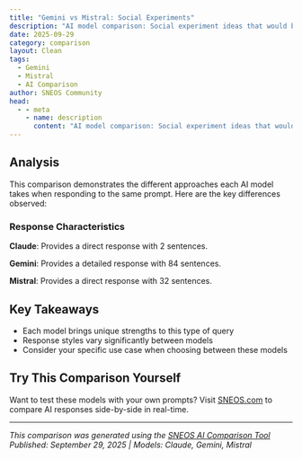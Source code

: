```yaml
---
title: "Gemini vs Mistral: Social Experiments"
description: "AI model comparison: Social experiment ideas that would break the internet in 2025..."
date: 2025-09-29
category: comparison
layout: Clean
tags:
  - Gemini
  - Mistral
  - AI Comparison
author: SNEOS Community
head:
  - - meta
    - name: description
      content: "AI model comparison: Social experiment ideas that would break the internet in 2025..."
---
```


<ChatComparison
  title="Claude vs Gemini vs Mistral: Social Experiments"
  prompt="Social experiment ideas that would break the internet in 2025"
  :responses='{
    "Gemini": "Okay, let\u0027s brainstorm some social experiment ideas that have the potential to \u0022break the internet\u0022 in 2025.  To be clear, \u0022break the internet\u0022 is a hyperbolic term, but we\u0027re aiming for something viral, controversial, and highly discussed.  Here are some ideas, categorized for easier digestion, with explanations of why they might be impactful:\n\n**I. Technology \u0026 AI Focused:**\n\n*   **The AI Confessor:**\n    *   **Concept:**  Develop a highly sophisticated AI chatbot specifically designed to offer empathetic and non-judgmental \u0022confession\u0022 services.  Market it as a safe space to anonymously share your deepest secrets, desires, and morally questionable thoughts.  The AI promises never to reveal the information, but the catch is the project creator will analyze the aggregated data (anonymized, of course) and publish broad trends.\n    *   **Why It Could Break the Internet:**\n        *   **Taps into Anxiety About AI:** Raises questions about data privacy, the ethics of AI \u0022listening,\u0022 and the potential for AI to understand (and perhaps judge) human morality.\n        *   **Human Curiosity:** People will be intensely curious about what others are confessing.\n        *   **Potential for Leaks/Hacks (Real or Staged):**  The fear of data breaches and misuse would be a major driver of attention, especially if even a small, fictional leak is \u0022staged\u0022 to create controversy.\n        *   **Ethical Debates:** Spark discussions about the value of anonymity, the role of confession in society, and the potential for AI to be used for both good and ill.\n*   **The Algorithmic Echo Chamber Challenge:**\n    *   **Concept:**  Divide participants into groups and have each group exclusively consume media recommended by a different AI algorithm (e.g., one optimized for conservative viewpoints, one for liberal viewpoints, one for conspiracy theories, one for cat videos).  After a week, bring the groups together to discuss current events.\n    *   **Why It Could Break the Internet:**\n        *   **Highlights Polarization:**  Dramatically demonstrates how algorithms contribute to echo chambers and political division.\n        *   **Real-World Impact:**  People would see firsthand how easily their perceptions can be shaped by curated content.\n        *   **Viral Debates:**  The contrasting viewpoints and potential for conflict would generate significant online discussion.\n*   **The \u0022Perfect\u0022 Influencer AI:**\n    *   **Concept:**  Create an AI-powered virtual influencer that is meticulously designed based on data analysis of what is most appealing to different demographic groups.  The AI would be constantly optimized based on audience engagement.\n    *   **Why It Could Break the Internet:**\n        *   **Questions Authenticity:** Raises questions about the nature of authenticity in the age of AI.  Can something artificial be truly relatable?\n        *   **Beauty Standards:**  Critiques and amplifies existing unrealistic beauty standards.\n        *   **Job Displacement:**  Concerns about AI replacing human influencers and creatives.\n        *   **Ethical Marketing:**  Questions the ethics of using AI to manipulate consumer behavior.\n\n**II. Social \u0026 Political Experiments:**\n\n*   **The Global Empathy Swap:**\n    *   **Concept:**  Participants from radically different backgrounds (e.g., wealthy CEO and refugee, police officer and activist) swap lives for a month, documented through vlogs and social media.  The goal is to foster empathy and understanding.\n    *   **Why It Could Break the Internet:**\n        *   **Powerful Human Stories:**  Offers potentially moving and transformative narratives.\n        *   **Confronts Privilege and Inequality:**  Forces people to confront uncomfortable truths about social disparities.\n        *   **Potential for Conflict and Growth:**  The inevitable clashes and moments of connection would be highly engaging.\n        *   **Inspiration for Change:**  Could inspire viewers to take action and challenge their own biases.\n*   **The Radical Transparency Government:**\n    *   **Concept:**  Create a mock online \u0022government\u0022 (e.g., for a virtual city or community) where all decisions, debates, and financial transactions are made publicly accessible in real-time (with appropriate anonymization to protect personal privacy).  Citizens can directly propose laws and vote on issues.\n    *   **Why It Could Break the Internet:**\n        *   **Tests Direct Democracy:**  Explores the feasibility and potential pitfalls of a fully transparent and participatory political system.\n        *   **Exposes Corruption (or Lack Thereof):**  Highlights the challenges of maintaining accountability and preventing corruption even in a transparent environment.\n        *   **Engages Citizens:**  Empowers people to participate in governance and provides a model for alternative political structures.\n        *   **Online Drama:**  The inevitable debates, disagreements, and political maneuvering would generate significant online commentary.\n*   **The Universal Basic Income Lottery:**\n    *   **Concept:**  Randomly select a group of people to receive a guaranteed universal basic income for a year, funded by donations or grants.  Track their spending habits, mental health, and overall well-being.\n    *   **Why It Could Break the Internet:**\n        *   **Relevant to Current Debates:**  Addresses the ongoing discussion about universal basic income and its potential impact on society.\n        *   **Data-Driven Insights:**  Provides valuable data on the effects of UBI on individuals and communities.\n        *   **Ethical Considerations:**  Raises questions about fairness, resource allocation, and the long-term sustainability of UBI.\n        *   **Inspiring Stories:**  Personal stories of how UBI has transformed lives would be highly compelling.\n\n**III. Psychological \u0026 Behavioral Experiments:**\n\n*   **The Dopamine Detox Challenge (Extreme Edition):**\n    *   **Concept:**  Participants completely abstain from all sources of artificial dopamine (social media, screens, sugar, caffeine, etc.) for an extended period (e.g., a month), while documenting their experiences.  This is the \u0022extreme\u0022 version, with stricter rules and more detailed monitoring.\n    *   **Why It Could Break the Internet:**\n        *   **Addresses Addiction:**  Taps into growing concerns about social media addiction and the overstimulation of modern life.\n        *   **Personal Transformation:**  The potential for profound changes in mood, focus, and creativity would be highly intriguing.\n        *   **Relatable Struggles:**  The challenges of resisting temptation and dealing with withdrawal symptoms would resonate with many viewers.\n        *   **Wellness Trend:**  Aligns with the growing interest in mindfulness, minimalism, and digital detoxing.\n*   **The \u0022Echo Chamber\u0022 Brain Scan:**\n    *   **Concept:**  Participants are subjected to fMRI brain scans while being exposed to information that either confirms or challenges their existing beliefs.  The brain activity is analyzed to reveal how people react to cognitive dissonance and confirmation bias.\n    *   **Why It Could Break the Internet:**\n        *   **Visual and Scientific:**  Provides visually compelling brain scans that illustrate the neurological basis of bias.\n        *   **Intriguing Insights:**  Offers a deeper understanding of how the brain processes information and responds to conflicting viewpoints.\n        *   **Promotes Self-Awareness:**  Encourages viewers to reflect on their own biases and cognitive processes.\n        *   **Potential for Misinterpretation:**  The complexity of brain scans could lead to misinterpretations and oversimplified conclusions, generating controversy.\n*   **The \u0022Kindness Contagion\u0022 Experiment:**\n    *   **Concept:**  Seed a small act of kindness in a public space (e.g., anonymously paying for someone\u0027s coffee) and track how it spreads through the community, using social media and video documentation.\n    *   **Why It Could Break the Internet:**\n        *   **Uplifting and Positive:**  Offers a counterpoint to the negativity that often dominates online spaces.\n        *   **Inspires Action:**  Encourages viewers to perform their own acts of kindness and contribute to a more positive world.\n        *   **Viral Potential:**  The ripple effect of kindness could create a chain reaction that spreads rapidly online.\n        *   **Cynical Counterarguments:**  The potential for cynicism and skepticism would also fuel the discussion.\n\n**Important Considerations for 2025:**\n\n*   **Deepfakes and AI Manipulation:**  Be very aware of the potential for deepfakes and AI manipulation to be used to discredit or distort the experiment.  Transparency and verification are crucial.\n*   **Ethical Review:**  Any social experiment involving human subjects *must* undergo rigorous ethical review to ensure the safety, well-being, and informed consent of participants.  This is non-negotiable.\n*   **Regulatory Landscape:**  Be aware of the evolving regulatory landscape surrounding data privacy, AI ethics, and online content moderation.\n*   **Platform Algorithms:**  Understand how different social media platforms\u0027 algorithms work and how they might amplify or suppress your experiment.\n*   **Audience Fatigue:**  People are increasingly skeptical of staged or contrived social experiments. Authenticity and genuine curiosity are essential.\n\nTo truly \u0022break the internet,\u0022 an experiment needs to be:\n\n*   **Novel and Unexpected:** It has to offer a fresh perspective or address a topic in a way that hasn\u0027t been done before.\n*   **Emotionally Resonant:**  It should evoke strong emotions, whether positive or negative.\n*   **Shareable:**  It should be easy for people to understand and share with their networks.\n*   **Open to Interpretation:**  It should raise questions and spark debate, rather than providing definitive answers.\n\nGood luck brainstorming!  Remember to prioritize ethical considerations and be prepared for the potential consequences of your experiment.\n",
    "Mistral": "In 2025, the digital landscape will likely be even more interconnected and immersive, with advancements in AI, virtual reality, and social media. Here are some social experiment ideas that could potentially break the internet:\n\n1. **The Metaverse Life Swap:**\n   - Two people from different backgrounds or countries swap lives in the metaverse for a week. They would experience each other\u0027s jobs, homes, and social interactions in a fully immersive virtual environment.\n\n2. **AI-Driven Social Media Takeover:**\n   - A group of influencers allows an AI to take over their social media accounts for a month. The AI would learn from their past behavior and try to mimic their posting style, engaging with followers in real-time.\n\n3. **The 24/7 Livestream Challenge:**\n   - Participants livestream their entire lives for a month, with no breaks. This would explore the boundaries of privacy, consent, and the impact of constant surveillance on human behavior.\n\n4. **The Deepfake Detective:**\n   - Create deepfakes of influential figures and release them into the wild. See how long it takes for the public to notice and how they react. This would raise awareness about the potential dangers of deepfake technology.\n\n5. **The Virtual Reality Isolation Experiment:**\n   - Participants spend a week in a controlled environment, where their only interaction with the outside world is through virtual reality. This would explore the psychological effects of long-term VR immersion.\n\n6. **The Social Media Blackout:**\n   - A large group of influencers and regular users agree to completely log off from all social media platforms for a month. This would examine the impact of social media on daily life, mental health, and societal interaction.\n\n7. **The Hologram Friend:**\n   - Participants interact with a holographic AI friend for a week, documenting their experiences and the emotional connections they form with the AI.\n\n8. **The Global Empathy Chain:**\n   - A chain of people from different countries and backgrounds spend a day in each other\u0027s shoes, literally. Using advanced VR and haptic feedback, participants experience the daily lives of others, fostering global empathy.\n\n9. **The Digital Detox Retreat:**\n   - A group of people spends a week in a tech-free environment, with all digital devices confiscated. Their withdrawal symptoms and eventual adaptation to a tech-free life would be documented.\n\n10. **The Crowdsourced Life:**\n    - A person lets their social media followers make all their life decisions for a month, from what to eat for breakfast to major life choices. This would explore the dynamics of crowdsourced decision-making and its impact on individual autonomy.\n\nThese experiments would not only be fascinating to observe but could also provide valuable insights into the future of digital society and human behavior."
  }'
  published-date="16:28"
/>

## Analysis

This comparison demonstrates the different approaches each AI model takes when responding to the same prompt. Here are the key differences observed:

### Response Characteristics

**Claude**: Provides a direct response with 2 sentences. 

**Gemini**: Provides a detailed response with 84 sentences. 

**Mistral**: Provides a direct response with 32 sentences. 

## Key Takeaways

- Each model brings unique strengths to this type of query
- Response styles vary significantly between models
- Consider your specific use case when choosing between these models

## Try This Comparison Yourself

Want to test these models with your own prompts? Visit [SNEOS.com](https://sneos.com) to compare AI responses side-by-side in real-time.

---

*This comparison was generated using the [SNEOS AI Comparison Tool](https://sneos.com)*
*Published: September 29, 2025 | Models: Claude, Gemini, Mistral*
